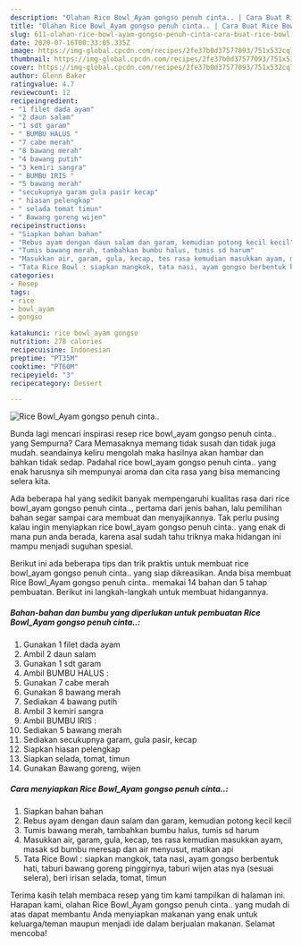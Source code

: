 ```yaml
---
description: "Olahan Rice Bowl_Ayam gongso penuh cinta.. | Cara Buat Rice Bowl_Ayam gongso penuh cinta.. Yang Enak Dan Mudah"
title: "Olahan Rice Bowl_Ayam gongso penuh cinta.. | Cara Buat Rice Bowl_Ayam gongso penuh cinta.. Yang Enak Dan Mudah"
slug: 611-olahan-rice-bowl-ayam-gongso-penuh-cinta-cara-buat-rice-bowl-ayam-gongso-penuh-cinta-yang-enak-dan-mudah
date: 2020-07-16T00:33:05.335Z
image: https://img-global.cpcdn.com/recipes/2fe37b0d37577093/751x532cq70/rice-bowl_ayam-gongso-penuh-cinta-foto-resep-utama.jpg
thumbnail: https://img-global.cpcdn.com/recipes/2fe37b0d37577093/751x532cq70/rice-bowl_ayam-gongso-penuh-cinta-foto-resep-utama.jpg
cover: https://img-global.cpcdn.com/recipes/2fe37b0d37577093/751x532cq70/rice-bowl_ayam-gongso-penuh-cinta-foto-resep-utama.jpg
author: Glenn Baker
ratingvalue: 4.7
reviewcount: 12
recipeingredient:
- "1 filet dada ayam"
- "2 daun salam"
- "1 sdt garam"
- " BUMBU HALUS "
- "7 cabe merah"
- "8 bawang merah"
- "4 bawang putih"
- "3 kemiri sangra"
- " BUMBU IRIS "
- "5 bawang merah"
- "secukupnya garam gula pasir kecap"
- " hiasan pelengkap"
- " selada tomat timun"
- " Bawang goreng wijen"
recipeinstructions:
- "Siapkan bahan bahan"
- "Rebus ayam dengan daun salam dan garam, kemudian potong kecil kecil"
- "Tumis bawang merah, tambahkan bumbu halus, tumis sd harum"
- "Masukkan air, garam, gula, kecap, tes rasa kemudian masukkan ayam, masak sd bumbu meresap dan air menyusut, matikan api"
- "Tata Rice Bowl : siapkan mangkok, tata nasi, ayam gongso berbentuk hati, taburi bawang goreng pinggirnya, taburi wijen atas nya (sesuai selera), beri irisan selada, tomat, timun"
categories:
- Resep
tags:
- rice
- bowl_ayam
- gongso

katakunci: rice bowl_ayam gongso 
nutrition: 278 calories
recipecuisine: Indonesian
preptime: "PT35M"
cooktime: "PT60M"
recipeyield: "3"
recipecategory: Dessert

---
```



![Rice Bowl_Ayam gongso penuh cinta..](https://img-global.cpcdn.com/recipes/2fe37b0d37577093/751x532cq70/rice-bowl_ayam-gongso-penuh-cinta-foto-resep-utama.jpg)

Bunda lagi mencari inspirasi resep rice bowl_ayam gongso penuh cinta.. yang Sempurna? Cara Memasaknya memang tidak susah dan tidak juga mudah. seandainya keliru mengolah maka hasilnya akan hambar dan bahkan tidak sedap. Padahal rice bowl_ayam gongso penuh cinta.. yang enak harusnya sih mempunyai aroma dan cita rasa yang bisa memancing selera kita.



Ada beberapa hal yang sedikit banyak mempengaruhi kualitas rasa dari rice bowl_ayam gongso penuh cinta.., pertama dari jenis bahan, lalu pemilihan bahan segar sampai cara membuat dan menyajikannya. Tak perlu pusing kalau ingin menyiapkan rice bowl_ayam gongso penuh cinta.. yang enak di mana pun anda berada, karena asal sudah tahu triknya maka hidangan ini mampu menjadi suguhan spesial.


Berikut ini ada beberapa tips dan trik praktis untuk membuat rice bowl_ayam gongso penuh cinta.. yang siap dikreasikan. Anda bisa membuat Rice Bowl_Ayam gongso penuh cinta.. memakai 14 bahan dan 5 tahap pembuatan. Berikut ini langkah-langkah untuk membuat hidangannya.

<!--inarticleads1-->

##### Bahan-bahan dan bumbu yang diperlukan untuk pembuatan Rice Bowl_Ayam gongso penuh cinta..:

1. Gunakan 1 filet dada ayam
1. Ambil 2 daun salam
1. Gunakan 1 sdt garam
1. Ambil  BUMBU HALUS :
1. Gunakan 7 cabe merah
1. Gunakan 8 bawang merah
1. Sediakan 4 bawang putih
1. Ambil 3 kemiri sangra
1. Ambil  BUMBU IRIS :
1. Sediakan 5 bawang merah
1. Sediakan secukupnya garam, gula pasir, kecap
1. Siapkan  hiasan pelengkap
1. Siapkan  selada, tomat, timun
1. Gunakan  Bawang goreng, wijen




<!--inarticleads2-->

##### Cara menyiapkan Rice Bowl_Ayam gongso penuh cinta..:

1. Siapkan bahan bahan
1. Rebus ayam dengan daun salam dan garam, kemudian potong kecil kecil
1. Tumis bawang merah, tambahkan bumbu halus, tumis sd harum
1. Masukkan air, garam, gula, kecap, tes rasa kemudian masukkan ayam, masak sd bumbu meresap dan air menyusut, matikan api
1. Tata Rice Bowl : siapkan mangkok, tata nasi, ayam gongso berbentuk hati, taburi bawang goreng pinggirnya, taburi wijen atas nya (sesuai selera), beri irisan selada, tomat, timun




Terima kasih telah membaca resep yang tim kami tampilkan di halaman ini. Harapan kami, olahan Rice Bowl_Ayam gongso penuh cinta.. yang mudah di atas dapat membantu Anda menyiapkan makanan yang enak untuk keluarga/teman maupun menjadi ide dalam berjualan makanan. Selamat mencoba!

